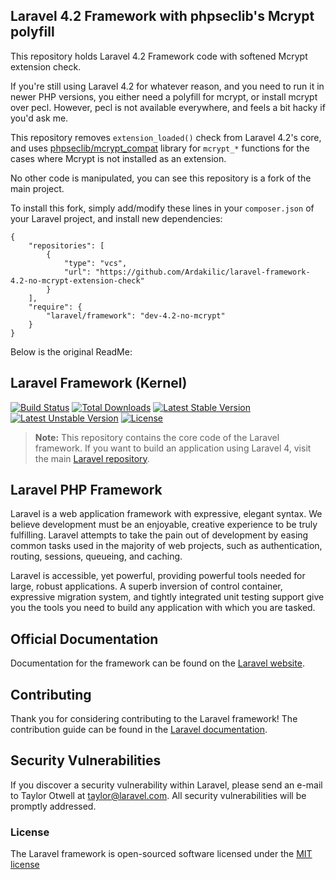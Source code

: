 ## Laravel 4.2 Framework with phpseclib's Mcrypt polyfill

This repository holds Laravel 4.2 Framework code with softened Mcrypt extension check.

If you're still using Laravel 4.2 for whatever reason, and you need to run it in newer PHP versions, you either need a polyfill for mcrypt, or install mcrypt over pecl. However, pecl is not available everywhere, and feels a bit hacky if you'd ask me.

This repository removes `extension_loaded()` check from Laravel 4.2's core, and uses [phpseclib/mcrypt_compat](https://github.com/phpseclib/mcrypt_compat) library for `mcrypt_*` functions for the cases where Mcrypt is not installed as an extension.

No other code is manipulated, you can see this repository is a fork of the main project.

To install this fork, simply add/modify these lines in your `composer.json` of your Laravel project, and install new dependencies:

```
{
    "repositories": [
        {
            "type": "vcs",
            "url": "https://github.com/Ardakilic/laravel-framework-4.2-no-mcrypt-extension-check"
        }
    ],
    "require": {
        "laravel/framework": "dev-4.2-no-mcrypt"
    }
}
```

Below is the original ReadMe:

## Laravel Framework (Kernel)

[![Build Status](https://travis-ci.org/laravel/framework.svg)](https://travis-ci.org/laravel/framework)
[![Total Downloads](https://poser.pugx.org/laravel/framework/d/total.svg)](https://packagist.org/packages/laravel/framework)
[![Latest Stable Version](https://poser.pugx.org/laravel/framework/v/stable.svg)](https://packagist.org/packages/laravel/framework)
[![Latest Unstable Version](https://poser.pugx.org/laravel/framework/v/unstable.svg)](https://packagist.org/packages/laravel/framework)
[![License](https://poser.pugx.org/laravel/framework/license.svg)](https://packagist.org/packages/laravel/framework)

> **Note:** This repository contains the core code of the Laravel framework. If you want to build an application using Laravel 4, visit the main [Laravel repository](https://github.com/laravel/laravel).

## Laravel PHP Framework

Laravel is a web application framework with expressive, elegant syntax. We believe development must be an enjoyable, creative experience to be truly fulfilling. Laravel attempts to take the pain out of development by easing common tasks used in the majority of web projects, such as authentication, routing, sessions, queueing, and caching.

Laravel is accessible, yet powerful, providing powerful tools needed for large, robust applications. A superb inversion of control container, expressive migration system, and tightly integrated unit testing support give you the tools you need to build any application with which you are tasked.

## Official Documentation

Documentation for the framework can be found on the [Laravel website](http://laravel.com/docs).

## Contributing

Thank you for considering contributing to the Laravel framework! The contribution guide can be found in the [Laravel documentation](http://laravel.com/docs/contributions).

## Security Vulnerabilities

If you discover a security vulnerability within Laravel, please send an e-mail to Taylor Otwell at taylor@laravel.com. All security vulnerabilities will be promptly addressed.

### License

The Laravel framework is open-sourced software licensed under the [MIT license](http://opensource.org/licenses/MIT)
